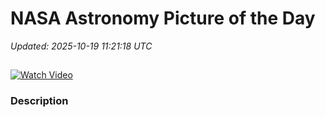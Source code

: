 # NASA Astronomy Picture of the Day

_Updated: 2025-10-19 11:21:18 UTC_

## 

[![Watch Video](https://img.youtube.com/vi//0.jpg)]()

### Description


